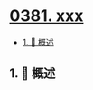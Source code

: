 # [0381. xxx](https://github.com/Tdahuyou/TNotes.leetcode/tree/main/notes/0381.%20xxx)

<!-- region:toc -->

- [1. 📝 概述](#1--概述)

<!-- endregion:toc -->

## 1. 📝 概述
